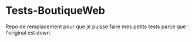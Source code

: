 # Tests-BoutiqueWeb
Repo de remplacement pour que je puisse faire mes petits tests parce que l'original est down.
